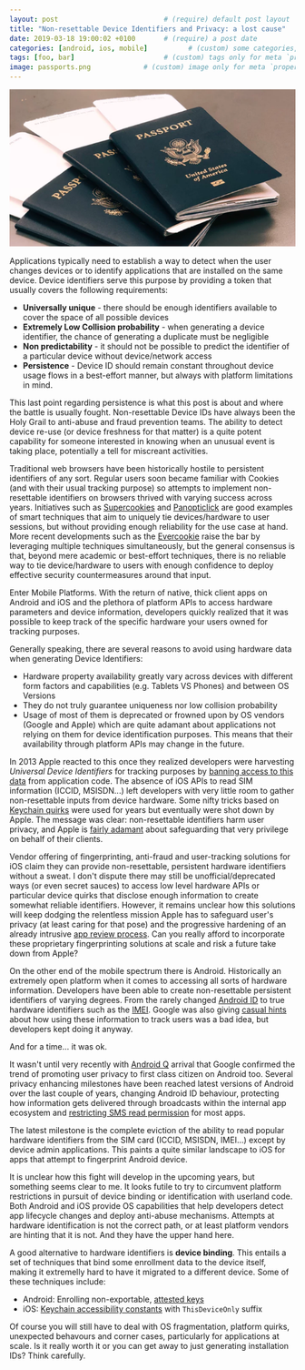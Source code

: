 ```yaml
---
layout: post                          # (require) default post layout
title: "Non-resettable Device Identifiers and Privacy: a lost cause"                   # (require) a string title
date: 2019-03-18 19:00:02 +0100       # (require) a post date
categories: [android, ios, mobile]          # (custom) some categories, but makesure these categories already exists inside path of `category/`
tags: [foo, bar]                      # (custom) tags only for meta `property="article:tag"`
image: passports.png             # (custom) image only for meta `property="og:image"`, save your image # inside path of `static/img/_posts`
---
```


![passports](/static/img/passports.png)

Applications typically need to establish a way to detect when the user changes devices or to identify applications that are installed on the same device. Device identifiers serve this purpose by providing a token that usually covers the following requirements:

 - **Universally unique** - there should be enough identifiers available to cover the space of all possible devices
 - **Extremely Low Collision probability** - when generating a device identifier, the chance of generating a duplicate must be negligible
 - **Non predictability** - it should not be possible to predict the identifier of a particular device without device/network access 
 - **Persistence** - Device ID should remain constant throughout device usage flows in a best-effort manner, but always with platform limitations in mind. 

This last point regarding persistence is what this post is about and where the battle is usually fought. Non-resettable Device IDs have always been the Holy Grail to anti-abuse and fraud prevention teams. The ability to detect device re-use (or device freshness for that matter) is a quite potent capability for someone interested in knowing when an unusual event is taking place, potentially a tell for miscreant activities.

Traditional web browsers have been historically hostile to persistent identifiers of any sort. Regular users soon became familiar with Cookies (and with their usual tracking purpose) so attempts to implement non-resettable identifiers on browsers thrived with varying success across years. Initiatives such as [Supercookies](https://mashable.com/2011/09/02/supercookies-internet-privacy/?europe=true#Uz6wOMePmkq7) and [Panopticlick](https://panopticlick.eff.org/) are good examples of smart techniques that aim to uniquely tie devices/hardware to user sessions, but without providing enough reliability for the use case at hand. More recent developments such as the [Evercookie](https://github.com/samyk/evercookie) raise the bar by leveraging multiple techniques simultaneously, but the general consensus is that, beyond mere academic or best-effort techniques, there is no reliable way to tie device/hardware to users with enough confidence to deploy effective security countermeasures around that input.

Enter Mobile Platforms. With the return of native, thick client apps on Android and iOS and the plethora of platform APIs to access hardware parameters and device information, developers quickly realized that it was possible to keep track of the specific hardware your users owned for tracking purposes.

Generally speaking, there are several reasons to avoid using hardware data when generating Device Identifiers:

- Hardware property availability greatly vary across devices with different form factors and capabilities (e.g. Tablets VS Phones) and between OS Versions
- They do not truly guarantee uniqueness nor low collision probability
- Usage of most of them is deprecated or frowned upon by OS vendors (Google and Apple) which are quite adamant about applications not relying on them for device identification purposes. This means that their availability through platform APIs may change in the future.

In 2013 Apple reacted to this once they realized developers were harvesting _Universal Device Identifiers_ for tracking purposes by [banning access to this data](https://www.macrumors.com/2013/03/21/apple-will-no-longer-approve-apps-using-unique-device-identifier-udid-beginning-may-1/) from application code. The absence of iOS APIs to read SIM information (ICCID, MSISDN...) left developers with very little room to gather non-resettable inputs from device hardware. Some nifty tricks based on [Keychain quirks](https://forums.developer.apple.com/message/210531#210531) were used for years but eventually were shot down by Apple. The message was clear: non-resettable identifiers harm user privacy, and Apple is [fairly adamant](https://9to5mac.com/2019/01/05/apple-privacy-billboard-vegas-ces/) about safeguarding that very privilege on behalf of their clients.

Vendor offering of fingerprinting, anti-fraud and user-tracking solutions for iOS claim they can provide non-resettable, persistent hardware identifiers without a sweat. I don't dispute there may still be unofficial/deprecated ways (or even secret sauces) to access low level hardware APIs or particular device quirks that disclose enough information to create somewhat reliable identifiers. However, it remains unclear how this solutions will keep dodging the relentless mission Apple has to safeguard user's privacy (at least caring for that pose) and the progressive hardening of an already intrusive [app review process](https://developer.apple.com/app-store/review/guidelines/). Can you really afford to incorporate these proprietary fingerprinting solutions at scale and risk a future take down from Apple?

On the other end of the mobile spectrum there is Android. Historically an extremely open platform when it comes to accessing all sorts of hardware information. Developers have been able to create non-resettable persistent identifiers of varying degrees. From the rarely changed [Android ID](https://developer.android.com/reference/android/provider/Settings.Secure.html#ANDROID_ID) to true hardware identifiers such as the [IMEI](https://developer.android.com/reference/android/telephony/TelephonyManager.html#getImei(int)). Google was also giving [casual hints](https://developer.android.com/training/articles/user-data-ids.html) about how using these information to track users was a bad idea, but developers kept doing it anyway.

And for a time... it was ok.

It wasn't until very recently with [Android Q](https://developer.android.com/preview/) arrival that Google confirmed the trend of promoting user privacy to first class citizen on Android too. Several privacy enhancing milestones have been reached latest versions of Android over the last couple of years, changing Android ID behaviour, protecting how information gets delivered through broadcasts within the internal app ecosystem and [restricting SMS read permission](https://play.google.com/about/privacy-security-deception/permissions/) for most apps.

The latest milestone is the complete eviction of the ability to read popular hardware identifiers from the SIM card (ICCID, MSISDN, IMEI...) except by device admin applications. This paints a quite similar landscape to iOS for apps that attempt to fingerprint Android device.

It is unclear how this fight will develop in the upcoming years, but something seems clear to me. It looks futile to try to circumvent platform restrictions in pursuit of device binding or identification with userland code. Both Android and iOS provide OS capabilities that help developers detect app lifecycle changes and deploy anti-abuse mechanisms. Attempts at hardware identification is not the correct path, or at least platform vendors are hinting that it is not. And they have the upper hand here.

A good alternative to hardware identifiers is **device binding**. This entails a set of techniques that bind some enrollment data to the device itself, making it extremelly hard to have it migrated to a different device. Some of these techniques include:

- Android: Enrolling non-exportable, [attested keys](https://developer.android.com/training/articles/security-key-attestation.html)
- iOS: [Keychain accessibility constants](https://developer.apple.com/documentation/security/keychain_services/keychain_items/restricting_keychain_item_accessibility) with `ThisDeviceOnly` suffix

Of course you will still have to deal with OS fragmentation, platform quirks, unexpected behavours and corner cases, particularly for applications at scale. Is it really worth it or you can get away to just generating installation IDs? Think carefully.




